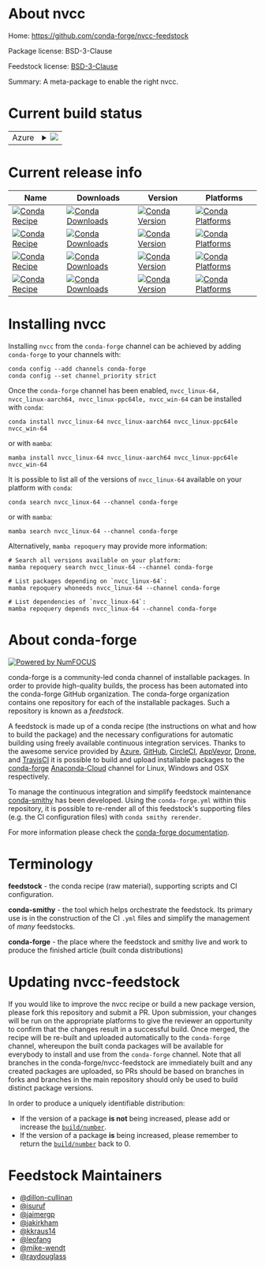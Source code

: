 About nvcc
==========

Home: https://github.com/conda-forge/nvcc-feedstock

Package license: BSD-3-Clause

Feedstock license: [BSD-3-Clause](https://github.com/conda-forge/nvcc-feedstock/blob/main/LICENSE.txt)

Summary: A meta-package to enable the right nvcc.

Current build status
====================


<table>
    
  <tr>
    <td>Azure</td>
    <td>
      <details>
        <summary>
          <a href="https://dev.azure.com/conda-forge/feedstock-builds/_build/latest?definitionId=7480&branchName=main">
            <img src="https://dev.azure.com/conda-forge/feedstock-builds/_apis/build/status/nvcc-feedstock?branchName=main">
          </a>
        </summary>
        <table>
          <thead><tr><th>Variant</th><th>Status</th></tr></thead>
          <tbody><tr>
              <td>linux_64_cdt_namecos6cuda_compiler_version10.0</td>
              <td>
                <a href="https://dev.azure.com/conda-forge/feedstock-builds/_build/latest?definitionId=7480&branchName=main">
                  <img src="https://dev.azure.com/conda-forge/feedstock-builds/_apis/build/status/nvcc-feedstock?branchName=main&jobName=linux&configuration=linux%20linux_64_cdt_namecos6cuda_compiler_version10.0" alt="variant">
                </a>
              </td>
            </tr><tr>
              <td>linux_64_cdt_namecos6cuda_compiler_version10.1</td>
              <td>
                <a href="https://dev.azure.com/conda-forge/feedstock-builds/_build/latest?definitionId=7480&branchName=main">
                  <img src="https://dev.azure.com/conda-forge/feedstock-builds/_apis/build/status/nvcc-feedstock?branchName=main&jobName=linux&configuration=linux%20linux_64_cdt_namecos6cuda_compiler_version10.1" alt="variant">
                </a>
              </td>
            </tr><tr>
              <td>linux_64_cdt_namecos6cuda_compiler_version10.2</td>
              <td>
                <a href="https://dev.azure.com/conda-forge/feedstock-builds/_build/latest?definitionId=7480&branchName=main">
                  <img src="https://dev.azure.com/conda-forge/feedstock-builds/_apis/build/status/nvcc-feedstock?branchName=main&jobName=linux&configuration=linux%20linux_64_cdt_namecos6cuda_compiler_version10.2" alt="variant">
                </a>
              </td>
            </tr><tr>
              <td>linux_64_cdt_namecos6cuda_compiler_version9.2</td>
              <td>
                <a href="https://dev.azure.com/conda-forge/feedstock-builds/_build/latest?definitionId=7480&branchName=main">
                  <img src="https://dev.azure.com/conda-forge/feedstock-builds/_apis/build/status/nvcc-feedstock?branchName=main&jobName=linux&configuration=linux%20linux_64_cdt_namecos6cuda_compiler_version9.2" alt="variant">
                </a>
              </td>
            </tr><tr>
              <td>linux_64_cdt_namecos7cuda_compiler_version11.0</td>
              <td>
                <a href="https://dev.azure.com/conda-forge/feedstock-builds/_build/latest?definitionId=7480&branchName=main">
                  <img src="https://dev.azure.com/conda-forge/feedstock-builds/_apis/build/status/nvcc-feedstock?branchName=main&jobName=linux&configuration=linux%20linux_64_cdt_namecos7cuda_compiler_version11.0" alt="variant">
                </a>
              </td>
            </tr><tr>
              <td>linux_64_cdt_namecos7cuda_compiler_version11.1</td>
              <td>
                <a href="https://dev.azure.com/conda-forge/feedstock-builds/_build/latest?definitionId=7480&branchName=main">
                  <img src="https://dev.azure.com/conda-forge/feedstock-builds/_apis/build/status/nvcc-feedstock?branchName=main&jobName=linux&configuration=linux%20linux_64_cdt_namecos7cuda_compiler_version11.1" alt="variant">
                </a>
              </td>
            </tr><tr>
              <td>linux_64_cdt_namecos7cuda_compiler_version11.2</td>
              <td>
                <a href="https://dev.azure.com/conda-forge/feedstock-builds/_build/latest?definitionId=7480&branchName=main">
                  <img src="https://dev.azure.com/conda-forge/feedstock-builds/_apis/build/status/nvcc-feedstock?branchName=main&jobName=linux&configuration=linux%20linux_64_cdt_namecos7cuda_compiler_version11.2" alt="variant">
                </a>
              </td>
            </tr><tr>
              <td>linux_64_cdt_namecos7cuda_compiler_version11.3</td>
              <td>
                <a href="https://dev.azure.com/conda-forge/feedstock-builds/_build/latest?definitionId=7480&branchName=main">
                  <img src="https://dev.azure.com/conda-forge/feedstock-builds/_apis/build/status/nvcc-feedstock?branchName=main&jobName=linux&configuration=linux%20linux_64_cdt_namecos7cuda_compiler_version11.3" alt="variant">
                </a>
              </td>
            </tr><tr>
              <td>linux_64_cdt_namecos7cuda_compiler_version11.4</td>
              <td>
                <a href="https://dev.azure.com/conda-forge/feedstock-builds/_build/latest?definitionId=7480&branchName=main">
                  <img src="https://dev.azure.com/conda-forge/feedstock-builds/_apis/build/status/nvcc-feedstock?branchName=main&jobName=linux&configuration=linux%20linux_64_cdt_namecos7cuda_compiler_version11.4" alt="variant">
                </a>
              </td>
            </tr><tr>
              <td>linux_64_cdt_namecos7cuda_compiler_version11.5</td>
              <td>
                <a href="https://dev.azure.com/conda-forge/feedstock-builds/_build/latest?definitionId=7480&branchName=main">
                  <img src="https://dev.azure.com/conda-forge/feedstock-builds/_apis/build/status/nvcc-feedstock?branchName=main&jobName=linux&configuration=linux%20linux_64_cdt_namecos7cuda_compiler_version11.5" alt="variant">
                </a>
              </td>
            </tr><tr>
              <td>linux_64_cdt_namecos7cuda_compiler_version11.6</td>
              <td>
                <a href="https://dev.azure.com/conda-forge/feedstock-builds/_build/latest?definitionId=7480&branchName=main">
                  <img src="https://dev.azure.com/conda-forge/feedstock-builds/_apis/build/status/nvcc-feedstock?branchName=main&jobName=linux&configuration=linux%20linux_64_cdt_namecos7cuda_compiler_version11.6" alt="variant">
                </a>
              </td>
            </tr><tr>
              <td>linux_64_cdt_namecos7cuda_compiler_version11.7</td>
              <td>
                <a href="https://dev.azure.com/conda-forge/feedstock-builds/_build/latest?definitionId=7480&branchName=main">
                  <img src="https://dev.azure.com/conda-forge/feedstock-builds/_apis/build/status/nvcc-feedstock?branchName=main&jobName=linux&configuration=linux%20linux_64_cdt_namecos7cuda_compiler_version11.7" alt="variant">
                </a>
              </td>
            </tr><tr>
              <td>linux_64_cdt_namecos7cuda_compiler_version11.8</td>
              <td>
                <a href="https://dev.azure.com/conda-forge/feedstock-builds/_build/latest?definitionId=7480&branchName=main">
                  <img src="https://dev.azure.com/conda-forge/feedstock-builds/_apis/build/status/nvcc-feedstock?branchName=main&jobName=linux&configuration=linux%20linux_64_cdt_namecos7cuda_compiler_version11.8" alt="variant">
                </a>
              </td>
            </tr><tr>
              <td>linux_aarch64_cuda_compiler_version11.0</td>
              <td>
                <a href="https://dev.azure.com/conda-forge/feedstock-builds/_build/latest?definitionId=7480&branchName=main">
                  <img src="https://dev.azure.com/conda-forge/feedstock-builds/_apis/build/status/nvcc-feedstock?branchName=main&jobName=linux&configuration=linux%20linux_aarch64_cuda_compiler_version11.0" alt="variant">
                </a>
              </td>
            </tr><tr>
              <td>linux_aarch64_cuda_compiler_version11.1</td>
              <td>
                <a href="https://dev.azure.com/conda-forge/feedstock-builds/_build/latest?definitionId=7480&branchName=main">
                  <img src="https://dev.azure.com/conda-forge/feedstock-builds/_apis/build/status/nvcc-feedstock?branchName=main&jobName=linux&configuration=linux%20linux_aarch64_cuda_compiler_version11.1" alt="variant">
                </a>
              </td>
            </tr><tr>
              <td>linux_aarch64_cuda_compiler_version11.2</td>
              <td>
                <a href="https://dev.azure.com/conda-forge/feedstock-builds/_build/latest?definitionId=7480&branchName=main">
                  <img src="https://dev.azure.com/conda-forge/feedstock-builds/_apis/build/status/nvcc-feedstock?branchName=main&jobName=linux&configuration=linux%20linux_aarch64_cuda_compiler_version11.2" alt="variant">
                </a>
              </td>
            </tr><tr>
              <td>linux_aarch64_cuda_compiler_version11.3</td>
              <td>
                <a href="https://dev.azure.com/conda-forge/feedstock-builds/_build/latest?definitionId=7480&branchName=main">
                  <img src="https://dev.azure.com/conda-forge/feedstock-builds/_apis/build/status/nvcc-feedstock?branchName=main&jobName=linux&configuration=linux%20linux_aarch64_cuda_compiler_version11.3" alt="variant">
                </a>
              </td>
            </tr><tr>
              <td>linux_aarch64_cuda_compiler_version11.4</td>
              <td>
                <a href="https://dev.azure.com/conda-forge/feedstock-builds/_build/latest?definitionId=7480&branchName=main">
                  <img src="https://dev.azure.com/conda-forge/feedstock-builds/_apis/build/status/nvcc-feedstock?branchName=main&jobName=linux&configuration=linux%20linux_aarch64_cuda_compiler_version11.4" alt="variant">
                </a>
              </td>
            </tr><tr>
              <td>linux_aarch64_cuda_compiler_version11.5</td>
              <td>
                <a href="https://dev.azure.com/conda-forge/feedstock-builds/_build/latest?definitionId=7480&branchName=main">
                  <img src="https://dev.azure.com/conda-forge/feedstock-builds/_apis/build/status/nvcc-feedstock?branchName=main&jobName=linux&configuration=linux%20linux_aarch64_cuda_compiler_version11.5" alt="variant">
                </a>
              </td>
            </tr><tr>
              <td>linux_aarch64_cuda_compiler_version11.6</td>
              <td>
                <a href="https://dev.azure.com/conda-forge/feedstock-builds/_build/latest?definitionId=7480&branchName=main">
                  <img src="https://dev.azure.com/conda-forge/feedstock-builds/_apis/build/status/nvcc-feedstock?branchName=main&jobName=linux&configuration=linux%20linux_aarch64_cuda_compiler_version11.6" alt="variant">
                </a>
              </td>
            </tr><tr>
              <td>linux_aarch64_cuda_compiler_version11.7</td>
              <td>
                <a href="https://dev.azure.com/conda-forge/feedstock-builds/_build/latest?definitionId=7480&branchName=main">
                  <img src="https://dev.azure.com/conda-forge/feedstock-builds/_apis/build/status/nvcc-feedstock?branchName=main&jobName=linux&configuration=linux%20linux_aarch64_cuda_compiler_version11.7" alt="variant">
                </a>
              </td>
            </tr><tr>
              <td>linux_aarch64_cuda_compiler_version11.8</td>
              <td>
                <a href="https://dev.azure.com/conda-forge/feedstock-builds/_build/latest?definitionId=7480&branchName=main">
                  <img src="https://dev.azure.com/conda-forge/feedstock-builds/_apis/build/status/nvcc-feedstock?branchName=main&jobName=linux&configuration=linux%20linux_aarch64_cuda_compiler_version11.8" alt="variant">
                </a>
              </td>
            </tr><tr>
              <td>linux_ppc64le_cuda_compiler_version10.2</td>
              <td>
                <a href="https://dev.azure.com/conda-forge/feedstock-builds/_build/latest?definitionId=7480&branchName=main">
                  <img src="https://dev.azure.com/conda-forge/feedstock-builds/_apis/build/status/nvcc-feedstock?branchName=main&jobName=linux&configuration=linux%20linux_ppc64le_cuda_compiler_version10.2" alt="variant">
                </a>
              </td>
            </tr><tr>
              <td>linux_ppc64le_cuda_compiler_version11.0</td>
              <td>
                <a href="https://dev.azure.com/conda-forge/feedstock-builds/_build/latest?definitionId=7480&branchName=main">
                  <img src="https://dev.azure.com/conda-forge/feedstock-builds/_apis/build/status/nvcc-feedstock?branchName=main&jobName=linux&configuration=linux%20linux_ppc64le_cuda_compiler_version11.0" alt="variant">
                </a>
              </td>
            </tr><tr>
              <td>linux_ppc64le_cuda_compiler_version11.1</td>
              <td>
                <a href="https://dev.azure.com/conda-forge/feedstock-builds/_build/latest?definitionId=7480&branchName=main">
                  <img src="https://dev.azure.com/conda-forge/feedstock-builds/_apis/build/status/nvcc-feedstock?branchName=main&jobName=linux&configuration=linux%20linux_ppc64le_cuda_compiler_version11.1" alt="variant">
                </a>
              </td>
            </tr><tr>
              <td>linux_ppc64le_cuda_compiler_version11.2</td>
              <td>
                <a href="https://dev.azure.com/conda-forge/feedstock-builds/_build/latest?definitionId=7480&branchName=main">
                  <img src="https://dev.azure.com/conda-forge/feedstock-builds/_apis/build/status/nvcc-feedstock?branchName=main&jobName=linux&configuration=linux%20linux_ppc64le_cuda_compiler_version11.2" alt="variant">
                </a>
              </td>
            </tr><tr>
              <td>linux_ppc64le_cuda_compiler_version11.3</td>
              <td>
                <a href="https://dev.azure.com/conda-forge/feedstock-builds/_build/latest?definitionId=7480&branchName=main">
                  <img src="https://dev.azure.com/conda-forge/feedstock-builds/_apis/build/status/nvcc-feedstock?branchName=main&jobName=linux&configuration=linux%20linux_ppc64le_cuda_compiler_version11.3" alt="variant">
                </a>
              </td>
            </tr><tr>
              <td>linux_ppc64le_cuda_compiler_version11.4</td>
              <td>
                <a href="https://dev.azure.com/conda-forge/feedstock-builds/_build/latest?definitionId=7480&branchName=main">
                  <img src="https://dev.azure.com/conda-forge/feedstock-builds/_apis/build/status/nvcc-feedstock?branchName=main&jobName=linux&configuration=linux%20linux_ppc64le_cuda_compiler_version11.4" alt="variant">
                </a>
              </td>
            </tr><tr>
              <td>linux_ppc64le_cuda_compiler_version11.5</td>
              <td>
                <a href="https://dev.azure.com/conda-forge/feedstock-builds/_build/latest?definitionId=7480&branchName=main">
                  <img src="https://dev.azure.com/conda-forge/feedstock-builds/_apis/build/status/nvcc-feedstock?branchName=main&jobName=linux&configuration=linux%20linux_ppc64le_cuda_compiler_version11.5" alt="variant">
                </a>
              </td>
            </tr><tr>
              <td>linux_ppc64le_cuda_compiler_version11.6</td>
              <td>
                <a href="https://dev.azure.com/conda-forge/feedstock-builds/_build/latest?definitionId=7480&branchName=main">
                  <img src="https://dev.azure.com/conda-forge/feedstock-builds/_apis/build/status/nvcc-feedstock?branchName=main&jobName=linux&configuration=linux%20linux_ppc64le_cuda_compiler_version11.6" alt="variant">
                </a>
              </td>
            </tr><tr>
              <td>linux_ppc64le_cuda_compiler_version11.7</td>
              <td>
                <a href="https://dev.azure.com/conda-forge/feedstock-builds/_build/latest?definitionId=7480&branchName=main">
                  <img src="https://dev.azure.com/conda-forge/feedstock-builds/_apis/build/status/nvcc-feedstock?branchName=main&jobName=linux&configuration=linux%20linux_ppc64le_cuda_compiler_version11.7" alt="variant">
                </a>
              </td>
            </tr><tr>
              <td>linux_ppc64le_cuda_compiler_version11.8</td>
              <td>
                <a href="https://dev.azure.com/conda-forge/feedstock-builds/_build/latest?definitionId=7480&branchName=main">
                  <img src="https://dev.azure.com/conda-forge/feedstock-builds/_apis/build/status/nvcc-feedstock?branchName=main&jobName=linux&configuration=linux%20linux_ppc64le_cuda_compiler_version11.8" alt="variant">
                </a>
              </td>
            </tr><tr>
              <td>win_64_cuda_compiler_version10.1</td>
              <td>
                <a href="https://dev.azure.com/conda-forge/feedstock-builds/_build/latest?definitionId=7480&branchName=main">
                  <img src="https://dev.azure.com/conda-forge/feedstock-builds/_apis/build/status/nvcc-feedstock?branchName=main&jobName=win&configuration=win%20win_64_cuda_compiler_version10.1" alt="variant">
                </a>
              </td>
            </tr><tr>
              <td>win_64_cuda_compiler_version10.2</td>
              <td>
                <a href="https://dev.azure.com/conda-forge/feedstock-builds/_build/latest?definitionId=7480&branchName=main">
                  <img src="https://dev.azure.com/conda-forge/feedstock-builds/_apis/build/status/nvcc-feedstock?branchName=main&jobName=win&configuration=win%20win_64_cuda_compiler_version10.2" alt="variant">
                </a>
              </td>
            </tr><tr>
              <td>win_64_cuda_compiler_version11.0</td>
              <td>
                <a href="https://dev.azure.com/conda-forge/feedstock-builds/_build/latest?definitionId=7480&branchName=main">
                  <img src="https://dev.azure.com/conda-forge/feedstock-builds/_apis/build/status/nvcc-feedstock?branchName=main&jobName=win&configuration=win%20win_64_cuda_compiler_version11.0" alt="variant">
                </a>
              </td>
            </tr><tr>
              <td>win_64_cuda_compiler_version11.1</td>
              <td>
                <a href="https://dev.azure.com/conda-forge/feedstock-builds/_build/latest?definitionId=7480&branchName=main">
                  <img src="https://dev.azure.com/conda-forge/feedstock-builds/_apis/build/status/nvcc-feedstock?branchName=main&jobName=win&configuration=win%20win_64_cuda_compiler_version11.1" alt="variant">
                </a>
              </td>
            </tr><tr>
              <td>win_64_cuda_compiler_version11.2</td>
              <td>
                <a href="https://dev.azure.com/conda-forge/feedstock-builds/_build/latest?definitionId=7480&branchName=main">
                  <img src="https://dev.azure.com/conda-forge/feedstock-builds/_apis/build/status/nvcc-feedstock?branchName=main&jobName=win&configuration=win%20win_64_cuda_compiler_version11.2" alt="variant">
                </a>
              </td>
            </tr><tr>
              <td>win_64_cuda_compiler_version11.3</td>
              <td>
                <a href="https://dev.azure.com/conda-forge/feedstock-builds/_build/latest?definitionId=7480&branchName=main">
                  <img src="https://dev.azure.com/conda-forge/feedstock-builds/_apis/build/status/nvcc-feedstock?branchName=main&jobName=win&configuration=win%20win_64_cuda_compiler_version11.3" alt="variant">
                </a>
              </td>
            </tr><tr>
              <td>win_64_cuda_compiler_version11.4</td>
              <td>
                <a href="https://dev.azure.com/conda-forge/feedstock-builds/_build/latest?definitionId=7480&branchName=main">
                  <img src="https://dev.azure.com/conda-forge/feedstock-builds/_apis/build/status/nvcc-feedstock?branchName=main&jobName=win&configuration=win%20win_64_cuda_compiler_version11.4" alt="variant">
                </a>
              </td>
            </tr><tr>
              <td>win_64_cuda_compiler_version11.5</td>
              <td>
                <a href="https://dev.azure.com/conda-forge/feedstock-builds/_build/latest?definitionId=7480&branchName=main">
                  <img src="https://dev.azure.com/conda-forge/feedstock-builds/_apis/build/status/nvcc-feedstock?branchName=main&jobName=win&configuration=win%20win_64_cuda_compiler_version11.5" alt="variant">
                </a>
              </td>
            </tr><tr>
              <td>win_64_cuda_compiler_version11.6</td>
              <td>
                <a href="https://dev.azure.com/conda-forge/feedstock-builds/_build/latest?definitionId=7480&branchName=main">
                  <img src="https://dev.azure.com/conda-forge/feedstock-builds/_apis/build/status/nvcc-feedstock?branchName=main&jobName=win&configuration=win%20win_64_cuda_compiler_version11.6" alt="variant">
                </a>
              </td>
            </tr><tr>
              <td>win_64_cuda_compiler_version11.7</td>
              <td>
                <a href="https://dev.azure.com/conda-forge/feedstock-builds/_build/latest?definitionId=7480&branchName=main">
                  <img src="https://dev.azure.com/conda-forge/feedstock-builds/_apis/build/status/nvcc-feedstock?branchName=main&jobName=win&configuration=win%20win_64_cuda_compiler_version11.7" alt="variant">
                </a>
              </td>
            </tr><tr>
              <td>win_64_cuda_compiler_version11.8</td>
              <td>
                <a href="https://dev.azure.com/conda-forge/feedstock-builds/_build/latest?definitionId=7480&branchName=main">
                  <img src="https://dev.azure.com/conda-forge/feedstock-builds/_apis/build/status/nvcc-feedstock?branchName=main&jobName=win&configuration=win%20win_64_cuda_compiler_version11.8" alt="variant">
                </a>
              </td>
            </tr>
          </tbody>
        </table>
      </details>
    </td>
  </tr>
</table>

Current release info
====================

| Name | Downloads | Version | Platforms |
| --- | --- | --- | --- |
| [![Conda Recipe](https://img.shields.io/badge/recipe-nvcc_linux--64-green.svg)](https://anaconda.org/conda-forge/nvcc_linux-64) | [![Conda Downloads](https://img.shields.io/conda/dn/conda-forge/nvcc_linux-64.svg)](https://anaconda.org/conda-forge/nvcc_linux-64) | [![Conda Version](https://img.shields.io/conda/vn/conda-forge/nvcc_linux-64.svg)](https://anaconda.org/conda-forge/nvcc_linux-64) | [![Conda Platforms](https://img.shields.io/conda/pn/conda-forge/nvcc_linux-64.svg)](https://anaconda.org/conda-forge/nvcc_linux-64) |
| [![Conda Recipe](https://img.shields.io/badge/recipe-nvcc_linux--aarch64-green.svg)](https://anaconda.org/conda-forge/nvcc_linux-aarch64) | [![Conda Downloads](https://img.shields.io/conda/dn/conda-forge/nvcc_linux-aarch64.svg)](https://anaconda.org/conda-forge/nvcc_linux-aarch64) | [![Conda Version](https://img.shields.io/conda/vn/conda-forge/nvcc_linux-aarch64.svg)](https://anaconda.org/conda-forge/nvcc_linux-aarch64) | [![Conda Platforms](https://img.shields.io/conda/pn/conda-forge/nvcc_linux-aarch64.svg)](https://anaconda.org/conda-forge/nvcc_linux-aarch64) |
| [![Conda Recipe](https://img.shields.io/badge/recipe-nvcc_linux--ppc64le-green.svg)](https://anaconda.org/conda-forge/nvcc_linux-ppc64le) | [![Conda Downloads](https://img.shields.io/conda/dn/conda-forge/nvcc_linux-ppc64le.svg)](https://anaconda.org/conda-forge/nvcc_linux-ppc64le) | [![Conda Version](https://img.shields.io/conda/vn/conda-forge/nvcc_linux-ppc64le.svg)](https://anaconda.org/conda-forge/nvcc_linux-ppc64le) | [![Conda Platforms](https://img.shields.io/conda/pn/conda-forge/nvcc_linux-ppc64le.svg)](https://anaconda.org/conda-forge/nvcc_linux-ppc64le) |
| [![Conda Recipe](https://img.shields.io/badge/recipe-nvcc_win--64-green.svg)](https://anaconda.org/conda-forge/nvcc_win-64) | [![Conda Downloads](https://img.shields.io/conda/dn/conda-forge/nvcc_win-64.svg)](https://anaconda.org/conda-forge/nvcc_win-64) | [![Conda Version](https://img.shields.io/conda/vn/conda-forge/nvcc_win-64.svg)](https://anaconda.org/conda-forge/nvcc_win-64) | [![Conda Platforms](https://img.shields.io/conda/pn/conda-forge/nvcc_win-64.svg)](https://anaconda.org/conda-forge/nvcc_win-64) |

Installing nvcc
===============

Installing `nvcc` from the `conda-forge` channel can be achieved by adding `conda-forge` to your channels with:

```
conda config --add channels conda-forge
conda config --set channel_priority strict
```

Once the `conda-forge` channel has been enabled, `nvcc_linux-64, nvcc_linux-aarch64, nvcc_linux-ppc64le, nvcc_win-64` can be installed with `conda`:

```
conda install nvcc_linux-64 nvcc_linux-aarch64 nvcc_linux-ppc64le nvcc_win-64
```

or with `mamba`:

```
mamba install nvcc_linux-64 nvcc_linux-aarch64 nvcc_linux-ppc64le nvcc_win-64
```

It is possible to list all of the versions of `nvcc_linux-64` available on your platform with `conda`:

```
conda search nvcc_linux-64 --channel conda-forge
```

or with `mamba`:

```
mamba search nvcc_linux-64 --channel conda-forge
```

Alternatively, `mamba repoquery` may provide more information:

```
# Search all versions available on your platform:
mamba repoquery search nvcc_linux-64 --channel conda-forge

# List packages depending on `nvcc_linux-64`:
mamba repoquery whoneeds nvcc_linux-64 --channel conda-forge

# List dependencies of `nvcc_linux-64`:
mamba repoquery depends nvcc_linux-64 --channel conda-forge
```


About conda-forge
=================

[![Powered by
NumFOCUS](https://img.shields.io/badge/powered%20by-NumFOCUS-orange.svg?style=flat&colorA=E1523D&colorB=007D8A)](https://numfocus.org)

conda-forge is a community-led conda channel of installable packages.
In order to provide high-quality builds, the process has been automated into the
conda-forge GitHub organization. The conda-forge organization contains one repository
for each of the installable packages. Such a repository is known as a *feedstock*.

A feedstock is made up of a conda recipe (the instructions on what and how to build
the package) and the necessary configurations for automatic building using freely
available continuous integration services. Thanks to the awesome service provided by
[Azure](https://azure.microsoft.com/en-us/services/devops/), [GitHub](https://github.com/),
[CircleCI](https://circleci.com/), [AppVeyor](https://www.appveyor.com/),
[Drone](https://cloud.drone.io/welcome), and [TravisCI](https://travis-ci.com/)
it is possible to build and upload installable packages to the
[conda-forge](https://anaconda.org/conda-forge) [Anaconda-Cloud](https://anaconda.org/)
channel for Linux, Windows and OSX respectively.

To manage the continuous integration and simplify feedstock maintenance
[conda-smithy](https://github.com/conda-forge/conda-smithy) has been developed.
Using the ``conda-forge.yml`` within this repository, it is possible to re-render all of
this feedstock's supporting files (e.g. the CI configuration files) with ``conda smithy rerender``.

For more information please check the [conda-forge documentation](https://conda-forge.org/docs/).

Terminology
===========

**feedstock** - the conda recipe (raw material), supporting scripts and CI configuration.

**conda-smithy** - the tool which helps orchestrate the feedstock.
                   Its primary use is in the construction of the CI ``.yml`` files
                   and simplify the management of *many* feedstocks.

**conda-forge** - the place where the feedstock and smithy live and work to
                  produce the finished article (built conda distributions)


Updating nvcc-feedstock
=======================

If you would like to improve the nvcc recipe or build a new
package version, please fork this repository and submit a PR. Upon submission,
your changes will be run on the appropriate platforms to give the reviewer an
opportunity to confirm that the changes result in a successful build. Once
merged, the recipe will be re-built and uploaded automatically to the
`conda-forge` channel, whereupon the built conda packages will be available for
everybody to install and use from the `conda-forge` channel.
Note that all branches in the conda-forge/nvcc-feedstock are
immediately built and any created packages are uploaded, so PRs should be based
on branches in forks and branches in the main repository should only be used to
build distinct package versions.

In order to produce a uniquely identifiable distribution:
 * If the version of a package **is not** being increased, please add or increase
   the [``build/number``](https://docs.conda.io/projects/conda-build/en/latest/resources/define-metadata.html#build-number-and-string).
 * If the version of a package **is** being increased, please remember to return
   the [``build/number``](https://docs.conda.io/projects/conda-build/en/latest/resources/define-metadata.html#build-number-and-string)
   back to 0.

Feedstock Maintainers
=====================

* [@dillon-cullinan](https://github.com/dillon-cullinan/)
* [@isuruf](https://github.com/isuruf/)
* [@jaimergp](https://github.com/jaimergp/)
* [@jakirkham](https://github.com/jakirkham/)
* [@kkraus14](https://github.com/kkraus14/)
* [@leofang](https://github.com/leofang/)
* [@mike-wendt](https://github.com/mike-wendt/)
* [@raydouglass](https://github.com/raydouglass/)

